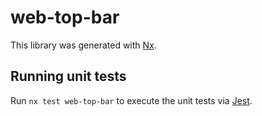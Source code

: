 # web-top-bar

This library was generated with [Nx](https://nx.dev).

## Running unit tests

Run `nx test web-top-bar` to execute the unit tests via [Jest](https://jestjs.io).
